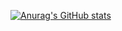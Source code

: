 [![Anurag's GitHub stats](https://github-readme-stats.vercel.app/api?username=aledegano)](https://github.com/anuraghazra/github-readme-stats)
